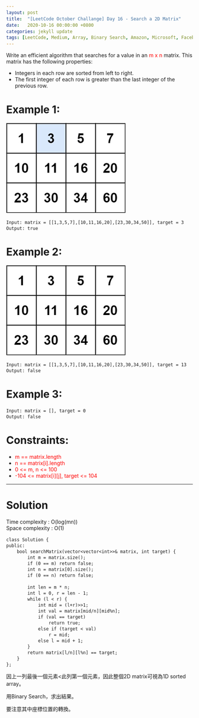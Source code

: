 ```yaml
---
layout: post
title:  "[LeetCode October Challange] Day 16 - Search a 2D Matrix"
date:   2020-10-16 00:00:00 +0800
categories: jekyll update
tags: [LeetCode, Medium, Array, Binary Search, Amazon, Microsoft, Facebook, Bloomberg, Adobe]
---
```

Write an efficient algorithm that searches for a value in an <font color="red">m x n</font> matrix. This matrix has the following properties:  

- Integers in each row are sorted from left to right.
- The first integer of each row is greater than the last integer of the previous row.

# Example 1:  
![](https://github.com/nshawn4675/nshawn4675.github.io/blob/master/_pic/74_ex1.jpg?raw=true)

	Input: matrix = [[1,3,5,7],[10,11,16,20],[23,30,34,50]], target = 3
	Output: true

# Example 2:  
![](https://github.com/nshawn4675/nshawn4675.github.io/blob/master/_pic/74_ex2.jpg?raw=true)

	Input: matrix = [[1,3,5,7],[10,11,16,20],[23,30,34,50]], target = 13
	Output: false

# Example 3:  
	Input: matrix = [], target = 0
	Output: false

# Constraints:  
- <font color="red">m == matrix.length</font>
- <font color="red">n == matrix[i].length</font>
- <font color="red">0 <= m, n <= 100</font>
- <font color="red">-104 <= matrix[i][j], target <= 104</font>

______________________  

# Solution

Time complexity : O(log(mn))  
Space complexity : O(1)  

	class Solution {
	public:
	    bool searchMatrix(vector<vector<int>>& matrix, int target) {
	        int m = matrix.size();
	        if (0 == m) return false;
	        int n = matrix[0].size();
	        if (0 == n) return false;
	        
	        int len = m * n;
	        int l = 0, r = len - 1;
	        while (l < r) {
	            int mid = (l+r)>>1;
	            int val = matrix[mid/n][mid%n];
	            if (val == target)
	                return true;
	            else if (target < val)
	                r = mid;
	            else l = mid + 1;
	        }
	        return matrix[l/n][l%n] == target;
	    }
	};

因上一列最後一個元素<此列第一個元素，因此整個2D matrix可視為1D sorted array。  

用Binary Search，求出結果。  

要注意其中座標位置的轉換。